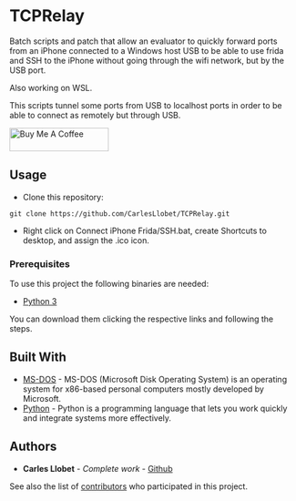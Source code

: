 # TCPRelay
Batch scripts and patch that allow an evaluator to quickly forward ports from an iPhone connected to a Windows host USB to be able to use frida and SSH to the iPhone without going through the wifi network, but by the USB port.

Also working on WSL.

This scripts tunnel some ports from USB to localhost ports in order to be able to connect as remotely but through USB.

<a href="https://www.buymeacoffee.com/carlesllobet" target="_blank"><img src="https://cdn.buymeacoffee.com/buttons/default-orange.png" alt="Buy Me A Coffee" height="41" width="174"></a>

## Usage

- Clone this repository:

```
git clone https://github.com/CarlesLlobet/TCPRelay.git
```

- Right click on Connect iPhone Frida/SSH.bat, create Shortcuts to desktop, and assign the .ico icon.

### Prerequisites

To use this project the following binaries are needed: 
- [Python 3](https://www.python.org/)

You can download them clicking the respective links and following the steps.

## Built With

* [MS-DOS](https://ca.wikipedia.org/wiki/MS-DOS) -  MS-DOS (Microsoft Disk Operating System) is an operating system for x86-based personal computers mostly developed by Microsoft.
* [Python](https://www.python.org/) - Python is a programming language that lets you work quickly and integrate systems more effectively.

## Authors

* **Carles Llobet** - *Complete work* - [Github](https://github.com/CarlesLlobet)

See also the list of [contributors](https://github.com/CarlesLlobet/iTunnel-WSL-Patch/contributors) who participated in this project.

